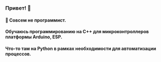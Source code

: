 ### Привет! 👋

#### 🌱 Совсем не программист.
#### Обучаюсь программированию на С++ для микроконтроллеров платформы Arduino, ESP.
#### Что-то там на Python в рамках необходимости для автоматизации процессов.

<!--
**YaKotovskiy/YaKotovskiy** is a ✨ _special_ ✨ repository because its `README.md` (this file) appears on your GitHub profile.

Here are some ideas to get you started:

- 🔭 I’m currently working on ...
- 🌱 I’m currently learning ...
- 👯 I’m looking to collaborate on ...
- 🤔 I’m looking for help with ...
- 💬 Ask me about ...
- 📫 How to reach me: ...
- 😄 Pronouns: ...
- ⚡ Fun fact: ...
-->
